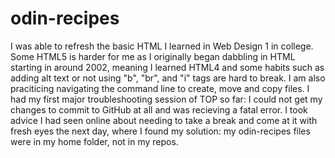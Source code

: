 # odin-recipes
I was able to refresh the basic HTML I learned in Web Design 1 in college. Some HTML5 is harder for me as I originally began dabbling in HTML starting in around 2002, meaning I learned HTML4 and some habits such as adding alt text or not using "b", "br", and "i" tags are hard to break. I am also praciticing navigating the command line to create, move and copy files.
I had my first major troubleshooting session of TOP so far: I could not get my changes to commit to GitHub at all and was recieving a fatal error. I took advice I had seen online about needing to take a break and come at it with fresh eyes the next day, where I found my solution: my odin-recipes files were in my home folder, not in my repos.
